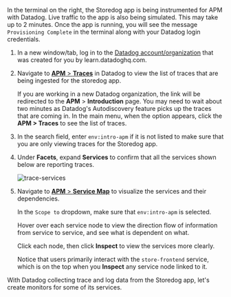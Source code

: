 In the terminal on the right, the Storedog app is being instrumented for APM with Datadog. Live traffic to the app is also being simulated. This may take up to 2 minutes. Once the app is running, you will see the message `Provisioning Complete` in the terminal along with your Datadog login credentials.

1. In a new window/tab, log in to the <a href="https://app.datadoghq.com/account/login" target="_datadog">Datadog account/organization</a> that was created for you by learn.datadoghq.com.

2. Navigate to <a href="https://app.datadoghq.com/apm/traces" target="_datadog">**APM** > **Traces**</a> in Datadog to view the list of traces that are being ingested for the storedog app. <p> If you are working in a new Datadog organization, the link will be redirected to the **APM** > **Introduction** page. You may need to wait about two minutes as Datadog's Autodiscovery feature picks up the traces that are coming in. In the main menu, when the option appears, click the **APM > Traces** to see the list of traces.

3. In the search field, enter `env:intro-apm` if it is not listed to make sure that you are only viewing traces for the Storedog app. 

4. Under **Facets**, expand **Services** to confirm that all the services shown below are reporting traces. <p> ![trace-services](fixapp/assets/trace-services.png)

5. Navigate to <a href="https://app.datadoghq.com/apm/map?env=intro-apm" target="_datadog">**APM** > **Service Map**</a> to visualize the services and their dependencies. <p> In the `Scope to` dropdown, make sure that `env:intro-apm` is selected. <p> Hover over each service node to view the direction flow of information from service to service, and see what is dependent on what. <p> Click each node, then click **Inspect** to view the services more clearly. <p> Notice that users primarily interact with the `store-frontend` service, which is on the top when you **Inspect** any service node linked to it.

With Datadog collecting trace and log data from the Storedog app, let's create monitors for some of its services.